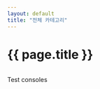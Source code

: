 ```yaml
---
layout: default
title: "전체 카테고리"
---
```


<style>
  .category-grid {
    display: grid;
    grid-template-columns: repeat(auto-fill, minmax(280px, 1fr));
    gap: 1.5rem;
    margin-top: 2rem;
  }

  .category-card {
    display: flex;
    flex-direction: column;
    border-radius: 12px;
    overflow: hidden;
    box-shadow: 0 4px 12px rgba(0,0,0,0.1);
    transition: transform 0.2s ease, box-shadow 0.2s ease;
    background-color: #fff;
    text-decoration: none;
    color: inherit;
  }

  .category-card:hover {
    transform: translateY(-6px);
    box-shadow: 0 8px 18px rgba(0,0,0,0.15);
  }

  .category-card img {
    width: 100%;
    height: 160px;
    object-fit: cover;
  }

  .category-card-content {
    padding: 1rem;
  }

  .category-card h2 {
    margin: 0 0 0.5rem 0;
    font-size: 1.3rem;
  }

  .category-card p {
    color: #555;
    font-size: 0.9rem;
    margin: 0;
  }
</style>

<h1>{{ page.title }}</h1>

<div class="category-grid">
Test consoles
</div>


<script id="debug-data" type="application/json">
  {
    "page": {{ page | inspect }},
    "site": {{ site | inspect }}
  }
</script>
<script>
  const debugData = JSON.parse(document.getElementById('debug-data').textContent);
  console.log(debugData);
</script>
